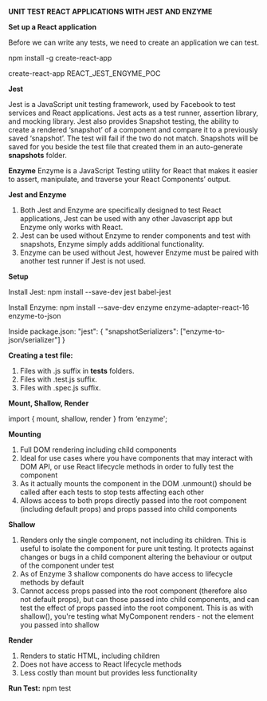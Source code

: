 <b>UNIT TEST REACT APPLICATIONS WITH JEST AND ENZYME</b>

<b>Set up a React application</b>

Before we can write any tests, we need to create an application we can test. 

npm install -g create-react-app

create-react-app REACT_JEST_ENGYME_POC

<b>Jest</b>

Jest is a JavaScript unit testing framework, used by Facebook to test services and React applications.
Jest acts as a test runner, assertion library, and mocking library.
Jest also provides Snapshot testing, the ability to create a rendered ‘snapshot’ of a component and compare it to a previously saved ‘snapshot’. The test will fail if the two do not match. Snapshots will be saved for you beside the test file that created them in an auto-generate __snapshots__ folder.

<b>Enzyme</b>
Enzyme is a JavaScript Testing utility for React that makes it easier to assert, manipulate, and traverse your React Components’ output.

<b>Jest and Enzyme</b>
1) Both Jest and Enzyme are specifically designed to test React applications, Jest can be used with any other Javascript app but Enzyme only works with React.
2) Jest can be used without Enzyme to render components and test with snapshots, Enzyme simply adds additional functionality.
3) Enzyme can be used without Jest, however Enzyme must be paired with another test runner if Jest is not used.

<b>Setup</b>

Install Jest:
npm install --save-dev jest babel-jest

Install Enzyme:
npm install --save-dev enzyme enzyme-adapter-react-16 enzyme-to-json

Inside package.json:
"jest": {
  "snapshotSerializers": ["enzyme-to-json/serializer"]
}

<b>Creating a test file:</b>
1) Files with  .js suffix in __tests__ folders.
2) Files with .test.js suffix.
3) Files with .spec.js suffix.

<b>Mount, Shallow, Render</b>

import { mount, shallow, render } from ‘enzyme';


<b>Mounting</b>
1) Full DOM rendering including child components
2) Ideal for use cases where you have components that may interact with DOM API, or use React lifecycle methods in order to fully test the component
3) As it actually mounts the component in the DOM .unmount() should be called after each tests to stop tests affecting each other
4) Allows access to both props directly passed into the root component (including default props) and props passed into child components

<b>Shallow</b>
1) Renders only the single component, not including its children. This is useful to isolate the component for pure unit testing. It protects against changes or bugs in a child component altering the behaviour or output of the component under test
2) As of Enzyme 3 shallow components do have access to lifecycle methods by default
3) Cannot access props passed into the root component (therefore also not default props), but can those passed into child components, and can test the effect of props passed into the root component. This is as with shallow(<MyComponent />), you're testing what MyComponent renders - not the element you passed into shallow

<b>Render</b>
1) Renders to static HTML, including children
2) Does not have access to React lifecycle methods
3) Less costly than mount but provides less functionality


<b>Run Test:</b>
npm test